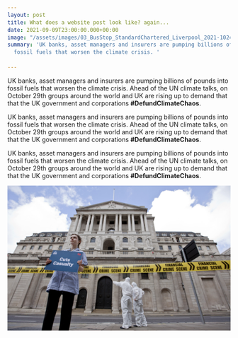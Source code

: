 ```yaml
---
layout: post
title: What does a website post look like? again...
date: 2021-09-09T23:00:00.000+00:00
image: "/assets/images/03_BusStop_StandardChartered_Liverpool_2021-1024x768.jpeg"
summary: 'UK banks, asset managers and insurers are pumping billions of pounds into
  fossil fuels that worsen the climate crisis. '

---
```

UK banks, asset managers and insurers are pumping billions of pounds into fossil fuels that worsen the climate crisis. Ahead of the UN climate talks, on October 29th groups around the world and UK are rising up to demand that that the UK government and corporations **#DefundClimateChaos**.

UK banks, asset managers and insurers are pumping billions of pounds into fossil fuels that worsen the climate crisis. Ahead of the UN climate talks, on October 29th groups around the world and UK are rising up to demand that that the UK government and corporations **#DefundClimateChaos**.

UK banks, asset managers and insurers are pumping billions of pounds into fossil fuels that worsen the climate crisis. Ahead of the UN climate talks, on October 29th groups around the world and UK are rising up to demand that that the UK government and corporations **#DefundClimateChaos**.

![](/assets/images/nurses_positive_money.jpg)